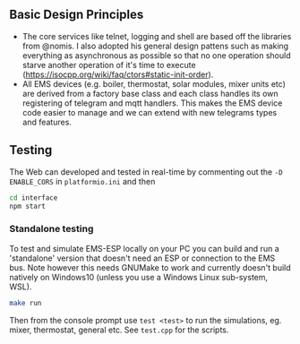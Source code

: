 ## Basic Design Principles

- The core services like telnet, logging and shell are based off the libraries from @nomis. I also adopted his general design pattens such as making everything as asynchronous as possible so that no one operation should starve another operation of it's time to execute (<https://isocpp.org/wiki/faq/ctors#static-init-order>).
- All EMS devices (e.g. boiler, thermostat, solar modules, mixer units etc) are derived from a factory base class and each class handles its own registering of telegram and mqtt handlers. This makes the EMS device code easier to manage and we can extend with new telegrams types and features.

## Testing

The Web can developed and tested in real-time by commenting out the `-D ENABLE_CORS` in `platformio.ini` and then

```sh
cd interface
npm start
```

### Standalone testing

To test and simulate EMS-ESP locally on your PC you can build and run a 'standalone' version that doesn't need an ESP or connection to the EMS bus. Note however this needs GNUMake to work and currently doesn't build natively on Windows10 (unless you use a Windows Linux sub-system, WSL).

```sh
make run
```

Then from the console prompt use `test <test>` to run the simulations, eg. mixer, thermostat, general etc. See `test.cpp` for the scripts.
